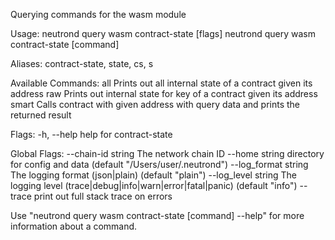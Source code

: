 Querying commands for the wasm module

Usage:
  neutrond query wasm contract-state [flags]
  neutrond query wasm contract-state [command]

Aliases:
  contract-state, state, cs, s

Available Commands:
  all         Prints out all internal state of a contract given its address
  raw         Prints out internal state for key of a contract given its address
  smart       Calls contract with given address with query data and prints the returned result

Flags:
  -h, --help   help for contract-state

Global Flags:
      --chain-id string     The network chain ID
      --home string         directory for config and data (default "/Users/user/.neutrond")
      --log_format string   The logging format (json|plain) (default "plain")
      --log_level string    The logging level (trace|debug|info|warn|error|fatal|panic) (default "info")
      --trace               print out full stack trace on errors

Use "neutrond query wasm contract-state [command] --help" for more information about a command.
